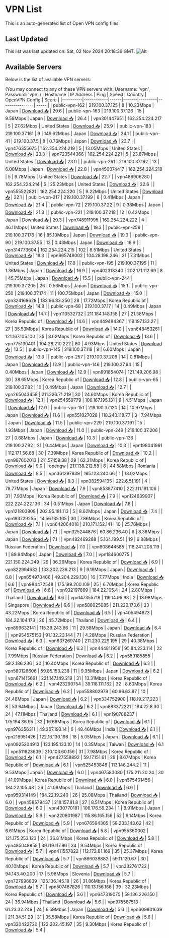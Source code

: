 # VPN List

This is an auto-generated list of Open VPN config files.

## Last Updated

This list was last updated on: Sat, 02 Nov 2024 20:18:36 GMT.
![Alt](https://repobeats.axiom.co/api/embed/186b98318ef1479477931607c1ad7d823f12451f.svg "Repobeats analytics image")

## Available Servers

Below is the list of available VPN servers:

(You may connect to any of these VPN servers with: Username: 'vpn', Password: 'vpn'.)
| Hostname | IP Address | Ping | Speed | Country | OpenVPN Config | Score |
|----------|------------|------|-------|---------|----------------| ----- |
| public-vpn-162 | 219.100.37.125 | 8 | 10.23Mbps | Japan | [Download 📥](./configs/server_0_JP.ovpn) | 29.6 |
| public-vpn-163 | 219.100.37.126 | 15 | 9.58Mbps | Japan | [Download 📥](./configs/server_1_JP.ovpn) | 26.4 |
| vpn301447651 | 162.254.224.217 | 5 | 27.62Mbps | United States | [Download 📥](./configs/server_2_US.ovpn) | 25.9 |
| public-vpn-183 | 219.100.37.161 | 9 | 149.62Mbps | Japan | [Download 📥](./configs/server_3_JP.ovpn) | 24.1 |
| public-vpn-41 | 219.100.37.5 | 8 | 0.76Mbps | Japan | [Download 📥](./configs/server_4_JP.ovpn) | 23.7 |
| vpn476355675 | 162.254.224.219 | 5 | 13.05Mbps | United States | [Download 📥](./configs/server_5_US.ovpn) | 23.3 |
| vpn723544366 | 162.254.224.221 | 5 | 23.87Mbps | United States | [Download 📥](./configs/server_6_US.ovpn) | 23.0 |
| public-vpn-261 | 219.100.37.192 | 13 | 6.00Mbps | Japan | [Download 📥](./configs/server_7_JP.ovpn) | 22.8 |
| vpn450074417 | 162.254.224.218 | 5 | 9.78Mbps | United States | [Download 📥](./configs/server_8_US.ovpn) | 22.7 |
| vpn486906280 | 162.254.224.214 | 5 | 25.23Mbps | United States | [Download 📥](./configs/server_9_US.ovpn) | 22.6 |
| vpn555522821 | 162.254.224.220 | 5 | 9.22Mbps | United States | [Download 📥](./configs/server_10_US.ovpn) | 22.1 |
| public-vpn-217 | 219.100.37.199 | 8 | 0.41Mbps | Japan | [Download 📥](./configs/server_11_JP.ovpn) | 21.4 |
| public-vpn-72 | 219.100.37.22 | 9 | 0.38Mbps | Japan | [Download 📥](./configs/server_12_JP.ovpn) | 21.3 |
| public-vpn-221 | 219.100.37.218 | 12 | 0.42Mbps | Japan | [Download 📥](./configs/server_13_JP.ovpn) | 20.3 |
| vpn748911995 | 162.254.224.222 | 4 | 46.11Mbps | United States | [Download 📥](./configs/server_14_US.ovpn) | 19.3 |
| public-vpn-259 | 219.100.37.176 | 16 | 85.10Mbps | Japan | [Download 📥](./configs/server_15_JP.ovpn) | 19.3 |
| public-vpn-90 | 219.100.37.55 | 13 | 0.43Mbps | Japan | [Download 📥](./configs/server_16_JP.ovpn) | 18.9 |
| vpn314773604 | 162.254.224.215 | 102 | 8.51Mbps | United States | [Download 📥](./configs/server_17_US.ovpn) | 18.3 |
| vpn665748002 | 104.28.198.246 | 21 | 7.31Mbps | United States | [Download 📥](./configs/server_18_US.ovpn) | 17.8 |
| public-vpn-195 | 219.100.37.195 | 11 | 1.36Mbps | Japan | [Download 📥](./configs/server_19_JP.ovpn) | 16.9 |
| vpn402318340 | 202.171.112.69 | 8 | 45.75Mbps | Japan | [Download 📥](./configs/server_20_JP.ovpn) | 15.5 |
| public-vpn-244 | 219.100.37.205 | 26 | 0.56Mbps | Japan | [Download 📥](./configs/server_21_JP.ovpn) | 15.1 |
| public-vpn-250 | 219.100.37.174 | 11 | 100.75Mbps | Japan | [Download 📥](./configs/server_22_JP.ovpn) | 15.0 |
| vpn324168628 | 183.96.83.250 | 28 | 17.72Mbps | Korea Republic of | [Download 📥](./configs/server_23_KR.ovpn) | 14.8 |
| public-vpn-68 | 219.100.37.17 | 14 | 0.49Mbps | Japan | [Download 📥](./configs/server_24_JP.ovpn) | 14.7 |
| vpn110532732 | 211.184.148.158 | 27 | 21.58Mbps | Korea Republic of | [Download 📥](./configs/server_25_KR.ovpn) | 14.6 |
| vpn449484367 | 119.197.133.27 | 27 | 35.53Mbps | Korea Republic of | [Download 📥](./configs/server_26_KR.ovpn) | 14.0 |
| vpn648453261 | 121.167.105.100 | 35 | 3.62Mbps | Korea Republic of | [Download 📥](./configs/server_27_KR.ovpn) | 13.6 |
| vpn775130401 | 104.28.210.222 | 80 | 4.93Mbps | United States | [Download 📥](./configs/server_28_US.ovpn) | 13.5 |
| public-vpn-145 | 219.100.37.118 | 9 | 6.60Mbps | Japan | [Download 📥](./configs/server_29_JP.ovpn) | 13.3 |
| public-vpn-257 | 219.100.37.208 | 14 | 0.81Mbps | Japan | [Download 📥](./configs/server_30_JP.ovpn) | 12.9 |
| public-vpn-146 | 219.100.37.94 | 15 | 0.40Mbps | Japan | [Download 📥](./configs/server_31_JP.ovpn) | 12.9 |
| vpn891854074 | 121.149.206.98 | 30 | 38.65Mbps | Korea Republic of | [Download 📥](./configs/server_32_KR.ovpn) | 12.8 |
| public-vpn-65 | 219.100.37.82 | 10 | 0.49Mbps | Japan | [Download 📥](./configs/server_33_JP.ovpn) | 12.7 |
| vpn265043458 | 211.226.71.219 | 30 | 24.60Mbps | Korea Republic of | [Download 📥](./configs/server_34_KR.ovpn) | 12.1 |
| vpn254559779 | 106.167.195.131 | 9 | 4.51Mbps | Japan | [Download 📥](./configs/server_35_JP.ovpn) | 12.0 |
| public-vpn-151 | 219.100.37.120 | 14 | 10.97Mbps | Japan | [Download 📥](./configs/server_36_JP.ovpn) | 11.6 |
| vpn551027028 | 118.240.118.77 | 3 | 7.94Mbps | Japan | [Download 📥](./configs/server_37_JP.ovpn) | 11.5 |
| public-vpn-229 | 219.100.37.191 | 15 | 1.93Mbps | Japan | [Download 📥](./configs/server_38_JP.ovpn) | 11.0 |
| public-vpn-249 | 219.100.37.206 | 27 | 0.68Mbps | Japan | [Download 📥](./configs/server_39_JP.ovpn) | 10.3 |
| public-vpn-136 | 219.100.37.92 | 21 | 0.44Mbps | Japan | [Download 📥](./configs/server_40_JP.ovpn) | 10.3 |
| vpn198041961 | 112.171.56.68 | 30 | 7.39Mbps | Korea Republic of | [Download 📥](./configs/server_41_KR.ovpn) | 10.2 |
| vpn987602013 | 211.57.159.38 | 29 | 62.31Mbps | Korea Republic of | [Download 📥](./configs/server_42_KR.ovpn) | 9.0 |
| opengw | 217.138.212.58 | 8 | 44.58Mbps | Romania | [Download 📥](./configs/server_43_RO.ovpn) | 8.5 |
| vpn361297839 | 195.123.240.66 | 1 | 18.02Mbps | United States | [Download 📥](./configs/server_44_US.ovpn) | 8.3 |
| vpn382594135 | 222.6.51.191 | 4 | 78.77Mbps | Japan | [Download 📥](./configs/server_45_JP.ovpn) | 7.9 |
| vpn853877410 | 222.111.191.106 | 31 | 7.93Mbps | Korea Republic of | [Download 📥](./configs/server_46_KR.ovpn) | 7.9 |
| vpn124639907 | 222.224.222.136 | 34 | 0.51Mbps | Japan | [Download 📥](./configs/server_47_JP.ovpn) | 7.8 |
| vpn121803808 | 202.95.181.113 | 5 | 8.62Mbps | Japan | [Download 📥](./configs/server_48_JP.ovpn) | 7.4 |
| vpn183729255 | 14.56.135.105 | 30 | 7.86Mbps | Korea Republic of | [Download 📥](./configs/server_49_KR.ovpn) | 7.1 |
| vpn642064018 | 210.171.152.141 | 10 | 25.76Mbps | Japan | [Download 📥](./configs/server_50_JP.ovpn) | 7.1 |
| vpn325244876 | 60.86.236.40 | 6 | 8.36Mbps | Japan | [Download 📥](./configs/server_51_JP.ovpn) | 7.1 |
| vpn482469288 | 5.164.199.51 | 19 | 9.88Mbps | Russian Federation | [Download 📥](./configs/server_52_RU.ovpn) | 7.0 |
| vpn808644585 | 118.241.208.119 | 1 | 89.94Mbps | Japan | [Download 📥](./configs/server_53_JP.ovpn) | 7.0 |
| vpn184600775 | 221.150.224.249 | 29 | 36.26Mbps | Korea Republic of | [Download 📥](./configs/server_54_KR.ovpn) | 6.9 |
| vpn822994632 | 133.202.236.213 | 9 | 9.19Mbps | Japan | [Download 📥](./configs/server_55_JP.ovpn) | 6.8 |
| vpn654970466 | 49.204.229.130 | 16 | 7.77Mbps | India | [Download 📥](./configs/server_56_IN.ovpn) | 6.6 |
| vpn984472548 | 175.199.200.109 | 25 | 6.70Mbps | Korea Republic of | [Download 📥](./configs/server_57_KR.ovpn) | 6.6 |
| vpn932197869 | 184.22.105.4 | 24 | 2.80Mbps | Thailand | [Download 📥](./configs/server_58_TH.ovpn) | 6.6 |
| vpn147355718 | 116.14.95.98 | 2 | 18.98Mbps | Singapore | [Download 📥](./configs/server_59_SG.ovpn) | 6.6 |
| vpn588025085 | 211.220.173.6 | 23 | 43.22Mbps | Korea Republic of | [Download 📥](./configs/server_60_KR.ovpn) | 6.5 |
| vpn405494873 | 184.22.104.173 | 26 | 45.72Mbps | Thailand | [Download 📥](./configs/server_61_TH.ovpn) | 6.4 |
| vpn899632141 | 115.39.243.66 | 11 | 29.58Mbps | Japan | [Download 📥](./configs/server_62_JP.ovpn) | 6.4 |
| vpn954575153 | 91.132.23.144 | 71 | 4.28Mbps | Russian Federation | [Download 📥](./configs/server_63_RU.ovpn) | 6.3 |
| vpn837269740 | 211.230.229.195 | 29 | 40.38Mbps | Korea Republic of | [Download 📥](./configs/server_64_KR.ovpn) | 6.3 |
| vpn444811956 | 95.84.223.114 | 22 | 7.99Mbps | Russian Federation | [Download 📥](./configs/server_65_RU.ovpn) | 6.2 |
| vpn559185855 | 59.2.186.236 | 30 | 10.40Mbps | Korea Republic of | [Download 📥](./configs/server_66_KR.ovpn) | 6.2 |
| vpn580126606 | 59.85.153.238 | 11 | 9.35Mbps | Japan | [Download 📥](./configs/server_67_JP.ovpn) | 6.2 |
| vpn671415691 | 221.147.149.218 | 31 | 13.31Mbps | Korea Republic of | [Download 📥](./configs/server_68_KR.ovpn) | 6.2 |
| vpn423290754 | 39.118.111.162 | 32 | 8.60Mbps | Korea Republic of | [Download 📥](./configs/server_69_KR.ovpn) | 6.2 |
| vpn558802979 | 60.96.63.87 | 10 | 24.48Mbps | Japan | [Download 📥](./configs/server_70_JP.ovpn) | 6.2 |
| vpn334752900 | 118.19.217.223 | 8 | 53.64Mbps | Japan | [Download 📥](./configs/server_71_JP.ovpn) | 6.2 |
| vpn883372221 | 184.22.8.30 | 24 | 47.11Mbps | Thailand | [Download 📥](./configs/server_72_TH.ovpn) | 6.1 |
| vpn190788237 | 175.194.36.95 | 32 | 16.68Mbps | Korea Republic of | [Download 📥](./configs/server_73_KR.ovpn) | 6.1 |
| vpn976356311 | 49.207.193.14 | 6 | 48.46Mbps | India | [Download 📥](./configs/server_74_IN.ovpn) | 6.1 |
| vpn218951426 | 122.16.130.196 | 18 | 5.05Mbps | Japan | [Download 📥](./configs/server_75_JP.ovpn) | 6.1 |
| vpn0925204913 | 123.195.133.10 | 14 | 0.35Mbps | Taiwan | [Download 📥](./configs/server_76_TW.ovpn) | 6.1 |
| vpn511623639 | 210.103.60.156 | 31 | 7.98Mbps | Korea Republic of | [Download 📥](./configs/server_77_KR.ovpn) | 6.1 |
| vpn427558892 | 59.17.151.61 | 29 | 8.67Mbps | Korea Republic of | [Download 📥](./configs/server_78_KR.ovpn) | 6.1 |
| vpn525453848 | 113.148.244.2 | 11 | 9.53Mbps | Japan | [Download 📥](./configs/server_79_JP.ovpn) | 6.0 |
| vpn467583080 | 175.211.20.24 | 30 | 41.09Mbps | Korea Republic of | [Download 📥](./configs/server_80_KR.ovpn) | 6.0 |
| vpn575401456 | 184.22.105.43 | 26 | 41.09Mbps | Thailand | [Download 📥](./configs/server_81_TH.ovpn) | 6.0 |
| vpn959314149 | 184.22.19.240 | 26 | 25.08Mbps | Thailand | [Download 📥](./configs/server_82_TH.ovpn) | 6.0 |
| vpn458579437 | 218.157.81.8 | 27 | 8.51Mbps | Korea Republic of | [Download 📥](./configs/server_83_KR.ovpn) | 6.0 |
| vpn430770181 | 106.176.59.234 | 1 | 8.91Mbps | Japan | [Download 📥](./configs/server_84_JP.ovpn) | 5.9 |
| vpn220801987 | 115.86.165.156 | 52 | 9.14Mbps | Korea Republic of | [Download 📥](./configs/server_85_KR.ovpn) | 5.9 |
| vpn676594305 | 58.233.143.62 | 42 | 6.61Mbps | Korea Republic of | [Download 📥](./configs/server_86_KR.ovpn) | 5.8 |
| vpn955360002 | 121.175.253.123 | 24 | 36.81Mbps | Korea Republic of | [Download 📥](./configs/server_87_KR.ovpn) | 5.8 |
| vpn485048855 | 39.119.117.96 | 34 | 9.54Mbps | Korea Republic of | [Download 📥](./configs/server_88_KR.ovpn) | 5.7 |
| vpn411557822 | 112.172.81.169 | 35 | 25.37Mbps | Korea Republic of | [Download 📥](./configs/server_89_KR.ovpn) | 5.7 |
| vpn866038882 | 59.11.120.67 | 30 | 40.10Mbps | Korea Republic of | [Download 📥](./configs/server_90_KR.ovpn) | 5.7 |
| vpn232761722 | 94.143.40.200 | 17 | 5.98Mbps | Slovenia | [Download 📥](./configs/server_91_SI.ovpn) | 5.7 |
| vpn727996839 | 125.136.145.18 | 26 | 31.86Mbps | Korea Republic of | [Download 📥](./configs/server_92_KR.ovpn) | 5.7 |
| vpn507467826 | 110.13.156.166 | 39 | 32.23Mbps | Korea Republic of | [Download 📥](./configs/server_93_KR.ovpn) | 5.6 |
| vpn647319070 | 58.136.226.150 | 24 | 36.94Mbps | Thailand | [Download 📥](./configs/server_94_TH.ovpn) | 5.6 |
| vpn975587513 | 61.23.32.249 | 24 | 6.59Mbps | Japan | [Download 📥](./configs/server_95_JP.ovpn) | 5.6 |
| vpn609801639 | 211.34.51.29 | 31 | 35.58Mbps | Korea Republic of | [Download 📥](./configs/server_96_KR.ovpn) | 5.6 |
| vpn320422720 | 122.202.45.197 | 35 | 9.30Mbps | Korea Republic of | [Download 📥](./configs/server_97_KR.ovpn) | 5.4 |
